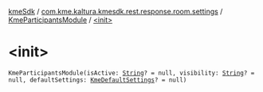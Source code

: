 [kmeSdk](../../index.md) / [com.kme.kaltura.kmesdk.rest.response.room.settings](../index.md) / [KmeParticipantsModule](index.md) / [&lt;init&gt;](./-init-.md)

# &lt;init&gt;

`KmeParticipantsModule(isActive: `[`String`](https://kotlinlang.org/api/latest/jvm/stdlib/kotlin/-string/index.html)`? = null, visibility: `[`String`](https://kotlinlang.org/api/latest/jvm/stdlib/kotlin/-string/index.html)`? = null, defaultSettings: `[`KmeDefaultSettings`](../-kme-default-settings/index.md)`? = null)`